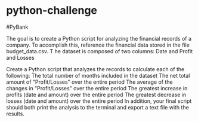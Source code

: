 # python-challenge

#PyBank

The goal is to create a Python script for analyzing the financial records of a company. 
To accomplish this, reference the financial data stored in the file budget_data.csv. T
he dataset is composed of two columns: Date and Profit and Losses

Create a Python script that analyzes the records to calculate each of the following:
    The total number of months included in the dataset
    The net total amount of "Profit/Losses" over the entire period
    The average of the changes in "Profit/Losses" over the entire period
    The greatest increase in profits (date and amount) over the entire period
    The greatest decrease in losses (date and amount) over the entire period
    In addition, your final script should both print the analysis to the terminal and export a text file with the results.
